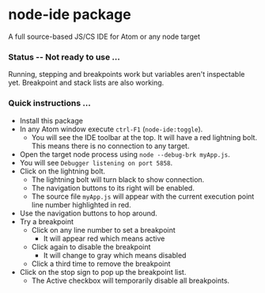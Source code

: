 # node-ide package

A full source-based JS/CS IDE for Atom or any node target

### Status -- Not ready to use ...
  Running, stepping and breakpoints work but variables aren't inspectable yet.  Breakpoint and stack lists are also working.
  
### Quick instructions ...
- Install this package
- In any Atom window execute `ctrl-F1` (`node-ide:toggle`).
  - You will see the IDE toolbar at the top.  It will have a red lightning bolt.  This means there is no connection to any target.
- Open the target node process using `node --debug-brk myApp.js`.
 - You will see `Debugger listening on port 5858`.
- Click on the lightning bolt.
  - The lightning bolt will turn black to show connection.
  - The navigation buttons to its right will be enabled.
  - The source file `myApp.js` will appear with the current execution point line number highlighted in red.
- Use the navigation buttons to hop around.
- Try a breakpoint
  - Click on any line number to set a breakpoint
    - It will appear red which means active
  - Click again to disable the breakpoint
    - It will change to gray which means disabled
  - Click a third time to remove the breakpoint
- Click on the stop sign to pop up the breakpoint list.
  - The Active checkbox will temporarily disable all breakpoints.
  
  